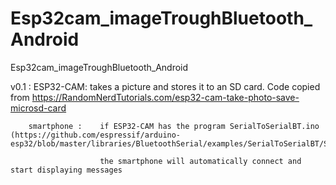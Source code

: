 # Esp32cam_imageTroughBluetooth_Android
Esp32cam_imageTroughBluetooth_Android

v0.1 :  ESP32-CAM:      takes a picture and stores it to an SD card. Code copied from https://RandomNerdTutorials.com/esp32-cam-take-photo-save-microsd-card

        smartphone :    if ESP32-CAM has the program SerialToSerialBT.ino (https://github.com/espressif/arduino-esp32/blob/master/libraries/BluetoothSerial/examples/SerialToSerialBT/SerialToSerialBT.ino)
        
                        the smartphone will automatically connect and start displaying messages
